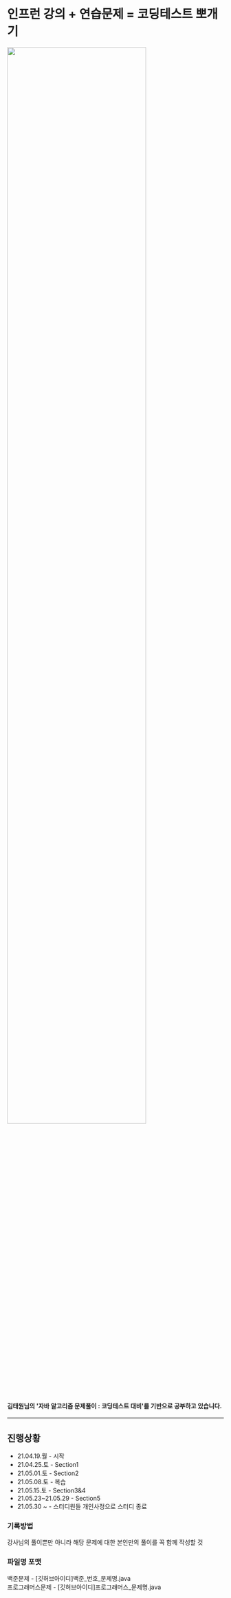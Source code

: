 ﻿# 인프런 강의 + 연습문제 = 코딩테스트 뽀개기
<img src="https://user-images.githubusercontent.com/70627198/116552144-ad3fd500-a933-11eb-92ca-a75188bbc3d4.png" width="80%">

#### 김태원님의 '자바 알고리즘 문제풀이 : 코딩테스트 대비'를 기반으로 공부하고 있습니다.

------
## 진행상황
* 21.04.19.월 - 시작  
* 21.04.25.토 - Section1   
* 21.05.01.토 - Section2   
* 21.05.08.토 - 복습  
* 21.05.15.토 - Section3&4  
* 21.05.23~21.05.29 - Section5  
* 21.05.30 ~ - 스터디원들 개인사정으로 스터디 종료

### 기록방법
강사님의 풀이뿐만 아니라 해당 문제에 대한 본인만의 풀이를 꼭 함께 작성할 것

### 파일명 포맷
백준문제 - [깃허브아이디]백준_번호_문제명.java  
프로그래머스문제 - [깃허브아이디]프로그래머스_문제명.java
